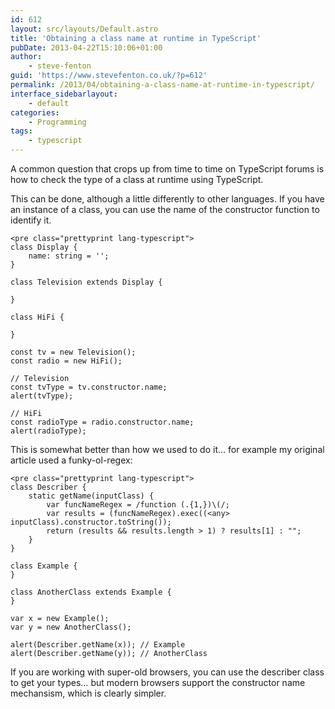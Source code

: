 ```yaml
---
id: 612
layout: src/layouts/Default.astro
title: 'Obtaining a class name at runtime in TypeScript'
pubDate: 2013-04-22T15:10:06+01:00
author:
    - steve-fenton
guid: 'https://www.stevefenton.co.uk/?p=612'
permalink: /2013/04/obtaining-a-class-name-at-runtime-in-typescript/
interface_sidebarlayout:
    - default
categories:
    - Programming
tags:
    - typescript
---
```


A common question that crops up from time to time on TypeScript forums is how to check the type of a class at runtime using TypeScript.

This can be done, although a little differently to other languages. If you have an instance of a class, you can use the name of the constructor function to identify it.

```
<pre class="prettyprint lang-typescript">
class Display {
    name: string = '';
}

class Television extends Display {

}

class HiFi {

}

const tv = new Television();
const radio = new HiFi();

// Television
const tvType = tv.constructor.name;
alert(tvType);

// HiFi
const radioType = radio.constructor.name;
alert(radioType);
```

This is somewhat better than how we used to do it… for example my original article used a funky-ol-regex:

```
<pre class="prettyprint lang-typescript">
class Describer {
    static getName(inputClass) {
        var funcNameRegex = /function (.{1,})\(/;
        var results = (funcNameRegex).exec((<any> inputClass).constructor.toString());
        return (results && results.length > 1) ? results[1] : "";
    }
}

class Example {
}

class AnotherClass extends Example {
}

var x = new Example();
var y = new AnotherClass();

alert(Describer.getName(x)); // Example
alert(Describer.getName(y)); // AnotherClass
```

If you are working with super-old browsers, you can use the describer class to get your types… but modern browsers support the constructor name mechansism, which is clearly simpler.